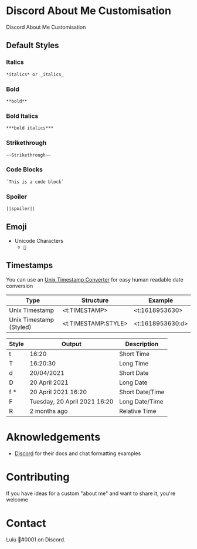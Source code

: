 # Discord About Me Customisation

Discord About Me Customisation

## Default Styles

### Italics
```
*italics* or _italics_
```

### Bold
```
**bold**
```

### Bold Italics
```
***bold italics***
```

### Strikethrough
```
~~Strikethrough~~
```

### Code Blocks
```
`This is a code block`
```

### Spoiler
```
||spoiler||
```

## Emoji 

- Unicode Characters
  - `🍉`

## Timestamps

You can use an [Unix Timestamp Converter](https://www.epochconverter.com/) for easy human readable date conversion

| Type | Structure | Example |
| - | - | - |
| Unix Timestamp |	<t:TIMESTAMP> |	<t:1618953630> |
| Unix Timestamp (Styled) |	<t:TIMESTAMP:STYLE> |	<t:1618953630:d> |

| Style | Output | Description |
| - | - | - |
| t |	16:20 |	Short Time | 
| T |	16:20:30 |	Long Time |
| d |	20/04/2021 |	Short Date |
| D |	20 April 2021	| Long Date |
| f * |	20 April 2021 16:20 |	Short Date/Time |
| F |	Tuesday, 20 April 2021 16:20 |	Long Date/Time |
| R |	2 months ago |	Relative Time |

# Aknowledgements

- [Discord](https://discord.com/developers/docs/intro) for their docs and chat formatting examples

# Contributing

If you have ideas for a custom "about me" and want to share it, you're welcome

# Contact
Lulu 🍉#0001 on Discord.
